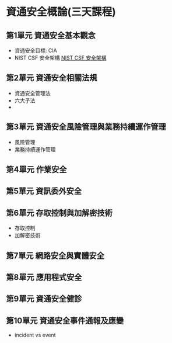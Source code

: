 # 資通安全概論(三天課程)

## 第1單元 資通安全基本觀念
- 資通安全目標: CIA
- NIST CSF 安全架構 [NIST CSF 安全架構](NIST_CSF.md)
## 第2單元 資通安全相關法規
- 資通安全管理法
- 六大子法
- 
## 第3單元 資通安全風險管理與業務持續運作管理
- 風險管理
- 業務持續運作管理
## 第4單元 作業安全
## 第5單元 資訊委外安全
## 第6單元 存取控制與加解密技術
- 存取控制
- 加解密技術
## 第7單元 網路安全與實體安全
## 第8單元 應用程式安全
## 第9單元 資通安全健診
## 第10單元 資通安全事件通報及應變
- incident vs event
